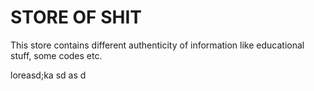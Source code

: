 # STORE OF SHIT

This store contains different authenticity of information like educational stuff, some codes etc.


loreasd;ka
sd 
as
d
